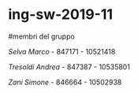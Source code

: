 # ing-sw-2019-11

#membri del gruppo

*Selva Marco* - 847171 - 10521418

*Tresoldi Andrea* - 847387 - 10535801

*Zani Simone* -  846664 - 10502938
